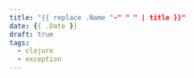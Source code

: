 ```yaml
---
title: "{{ replace .Name "-" " " | title }}"
date: {{ .Date }}
draft: true
tags:
  - clojure
  - exception
---
```


